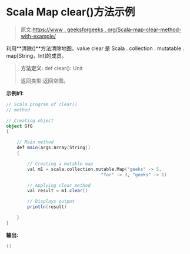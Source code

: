 # Scala Map clear()方法示例

> 原文:[https://www . geeksforgeeks . org/Scala-map-clear-method-with-example/](https://www.geeksforgeeks.org/scala-map-clear-method-with-example/)

利用**清除()**方法清除地图。value clear 是 Scala . collection . mutatable . map[String，Int]的成员。

> **方法定义:** def clear(): Unit
> 
> 返回类型:返回空图。

**示例#1:**

```scala
// Scala program of clear()
// method

// Creating object
object GfG
{ 

    // Main method
    def main(args:Array[String])
    {

        // Creating a mutable map
        val m1 = scala.collection.mutable.Map("geeks" -> 5, 
                                    "for" -> 3, "geeks" -> 1)

        // Applying clear method
        val result = m1.clear()

        // Displays output
        println(result)

    }
}
```

**输出:**

```scala
()

```